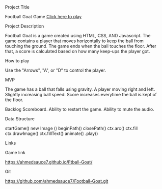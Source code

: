 Project Title

Football Goat Game
[Click here to play](https://ahmedsauce7.github.io/Ftball-Goat/)

Project Description

Football Goat is a game created using HTML, CSS, AND Javascript. The game contains a player that moves horizontally to keep the ball from touching the ground. The game ends when the ball touches the floor. After that, a score is calculated based on how many keep-ups the player got.

How to play

Use the "Arrows", "A", or "D" to control the player. 

MVP

The game has a ball that falls using gravity.
A player moving right and left.
Slightly increasing ball speed.
Score increases everytime the ball is kept of the floor.

Backlog
Scoreboard.
Ability to restart the game.
Ability to mute the audio.


Data Structure

startGame()
new Image ()
beginPath()
closePath()
ctx.arc()
ctx.fill
ctx.drawImage()
ctx.fillText()
animate()
.play()

Links

Game link

https://ahmedsauce7.github.io/Ftball-Goat/

Git

https://github.com/ahmedsauce7/Football-Goat.git

<!-- Slides -->
